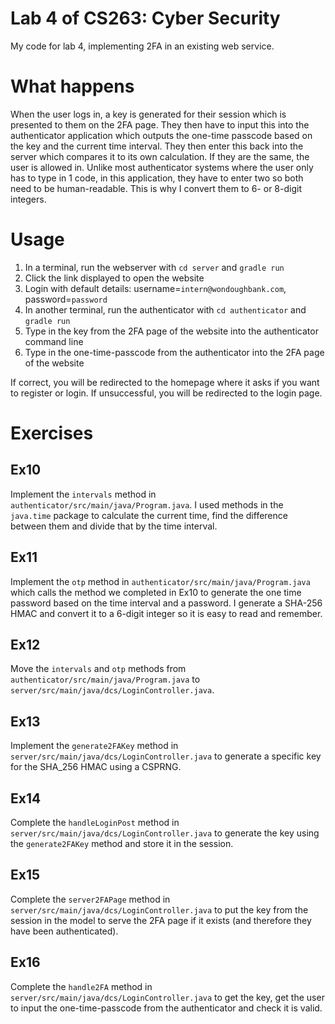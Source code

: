 # Lab 4 of CS263: Cyber Security

My code for lab 4, implementing 2FA in an existing web service.

# What happens

When the user logs in, a key is generated for their session which is presented to them on the 2FA page. They then have to input this into the authenticator application which outputs the one-time passcode based on the key and the current time interval. They then enter this back into the server which compares it to its own calculation. If they are the same, the user is allowed in. Unlike most authenticator systems where the user only has to type in 1 code, in this application, they have to enter two so both need to be human-readable. This is why I convert them to 6- or 8-digit integers.

# Usage

1. In a terminal, run the webserver with `cd server` and `gradle run`
1. Click the link displayed to open the website
1. Login with default details: username=`intern@wondoughbank.com`, password=`password`
1. In another terminal, run the authenticator with `cd authenticator` and `gradle run`
1. Type in the key from the 2FA page of the website into the authenticator command line
1. Type in the one-time-passcode from the authenticator into the 2FA page of the website

If correct, you will be redirected to the homepage where it asks if you want to register or login. If unsuccessful, you will be redirected to the login page.

# Exercises

## Ex10

Implement the `intervals` method in `authenticator/src/main/java/Program.java`. I used methods in the `java.time` package to calculate the current time, find the difference between them and divide that by the time interval.

## Ex11

Implement the `otp` method in `authenticator/src/main/java/Program.java` which calls the method we completed in Ex10 to generate the one time password based on the time interval and a password. I generate a SHA-256 HMAC and convert it to a 6-digit integer so it is easy to read and remember.

## Ex12

Move the `intervals` and `otp` methods from `authenticator/src/main/java/Program.java` to `server/src/main/java/dcs/LoginController.java`.

## Ex13

Implement the `generate2FAKey` method in `server/src/main/java/dcs/LoginController.java` to generate a specific key for the SHA_256 HMAC using a CSPRNG.

## Ex14

Complete the `handleLoginPost` method in `server/src/main/java/dcs/LoginController.java` to generate the key using the `generate2FAKey` method and store it in the session.

## Ex15

Complete the `server2FAPage` method in `server/src/main/java/dcs/LoginController.java` to put the key from the session in the model to serve the 2FA page if it exists (and therefore they have been authenticated).

## Ex16

Complete the `handle2FA` method in `server/src/main/java/dcs/LoginController.java` to get the key, get the user to input the one-time-passcode from the authenticator and check it is valid.